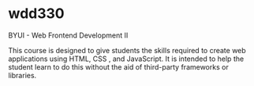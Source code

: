 # wdd330
BYUI - Web Frontend Development II

This course is designed to give students the skills required to create web applications using HTML, CSS , and JavaScript. It is intended to help the student learn to do this without the aid of third-party frameworks or libraries.
